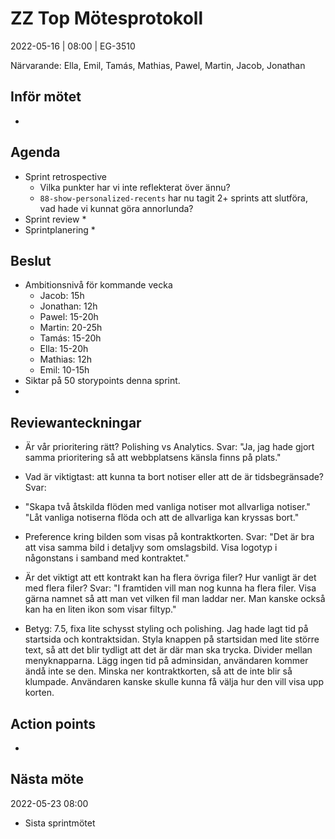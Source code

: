 # ZZ Top Mötesprotokoll
2022-05-16 | 08:00 | EG-3510

Närvarande: Ella, Emil, Tamás, Mathias, Pawel, Martin, Jacob, Jonathan

## Inför mötet
* 

## Agenda
* Sprint retrospective
  * Vilka punkter har vi inte reflekterat över ännu?
  * `88-show-personalized-recents` har nu tagit 2+ sprints att slutföra, vad hade vi kunnat göra annorlunda?
* Sprint review
  * 
* Sprintplanering
  * 

## Beslut
* Ambitionsnivå för kommande vecka
  * Jacob: 15h
  * Jonathan: 12h
  * Pawel: 15-20h
  * Martin: 20-25h
  * Tamás: 15-20h
  * Ella: 15-20h
  * Mathias: 12h
  * Emil: 10-15h
* Siktar på 50 storypoints denna sprint.
* 

## Reviewanteckningar
* Är vår prioritering rätt? Polishing vs Analytics. Svar: "Ja, jag hade gjort samma prioritering så att webbplatsens känsla finns på plats."

* Vad är viktigtast: att kunna ta bort notiser eller att de är tidsbegränsade? Svar:

* "Skapa två åtskilda flöden med vanliga notiser mot allvarliga notiser." "Låt vanliga notiserna flöda och att de allvarliga kan kryssas bort."

* Preference kring bilden som visas på kontraktkorten. Svar: "Det är bra att visa samma bild i detaljvy som omslagsbild. Visa logotyp i någonstans i samband med kontraktet."

* Är det viktigt att ett kontrakt kan ha flera övriga filer? Hur vanligt är det med flera filer? Svar: "I framtiden vill man nog kunna ha flera filer. Visa gärna namnet så att man vet vilken fil man laddar ner. Man kanske också kan ha en liten ikon som visar filtyp."

* Betyg: 7.5, fixa lite schysst styling och polishing. Jag hade lagt tid på startsida och kontraktsidan. Styla knappen på startsidan med lite större text, så att det blir tydligt att det är där man ska trycka. Divider mellan menyknapparna. Lägg ingen tid på adminsidan, användaren kommer ändå inte se den. Minska ner kontraktkorten, så att de inte blir så klumpade. Användaren kanske skulle kunna få välja hur den vill visa upp korten.

## Action points
* 


## Nästa möte
2022-05-23 08:00
* Sista sprintmötet


